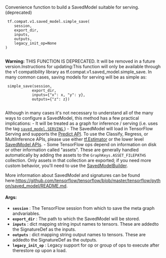 Convenience function to build a SavedModel suitable for serving. (deprecated)

```
 tf.compat.v1.saved_model.simple_save(
    session,
    export_dir,
    inputs,
    outputs,
    legacy_init_op=None
)
 
```


**Warning:**  THIS FUNCTION IS DEPRECATED. It will be removed in a future version.Instructions for updating:This function will only be available through the v1 compatibility library as tf.compat.v1.saved_model.simple_save.
In many common cases, saving models for serving will be as simple as:

```
 simple_save(session,
            export_dir,
            inputs={"x": x, "y": y},
            outputs={"z": z})
 
```

Although in many cases it's not necessary to understand all of the many ways    to configure a SavedModel, this method has a few practical implications:  - It will be treated as a graph for inference / serving (i.e. uses the tag    [ `saved_model.SERVING` ](/api_docs/python/tf/saved_model#SERVING))  - The SavedModel will load in TensorFlow Serving and supports the    [Predict    API](https://github.com/tensorflow/serving/blob/master/tensorflow_serving/apis/predict.proto).    To use the Classify, Regress, or MultiInference APIs, please    use either    [tf.Estimator](https://tensorflow.google.cn/api_docs/python/tf/estimator/Estimator)    or the lower level    [SavedModel    APIs](https://github.com/tensorflow/tensorflow/blob/master/tensorflow/python/saved_model/README.md).  - Some TensorFlow ops depend on information on disk or other information    called "assets". These are generally handled automatically by adding the    assets to the  `GraphKeys.ASSET_FILEPATHS`  collection. Only assets in that    collection are exported; if you need more custom behavior, you'll need to    use the    [SavedModelBuilder](https://github.com/tensorflow/tensorflow/blob/master/tensorflow/python/saved_model/builder.py).

More information about SavedModel and signatures can be found here:https://github.com/tensorflow/tensorflow/blob/master/tensorflow/python/saved_model/README.md.

#### Args:
- **`session`** : The TensorFlow session from which to save the meta graph andvariables.
- **`export_dir`** : The path to which the SavedModel will be stored.
- **`inputs`** : dict mapping string input names to tensors. These are addedto the SignatureDef as the inputs.
- **`outputs`** :  dict mapping string output names to tensors. These are addedto the SignatureDef as the outputs.
- **`legacy_init_op`** : Legacy support for op or group of ops to execute after therestore op upon a load.
